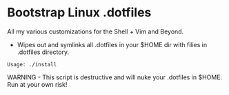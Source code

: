 # Bootstrap Linux .dotfiles

All my various customizations for the Shell + Vim and Beyond.

- Wipes out and symlinks all .dotfiles in your $HOME dir with filies in .dotfiles directory.

```
Usage: ./install
```

WARNING - This script is destructive and will nuke your .dotfiles in $HOME. Run at your own risk!
